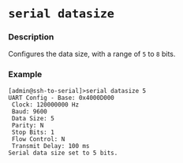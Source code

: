 # `serial datasize`

### Description
Configures the data size, with a range of `5` to `8` bits. 

### Example 
```
[admin@ssh-to-serial]>serial datasize 5
UART Config - Base: 0x4000D000
 Clock: 120000000 Hz
 Baud: 9600
 Data Size: 5
 Parity: N
 Stop Bits: 1
 Flow Control: N
 Transmit Delay: 100 ms
Serial data size set to 5 bits.
```
